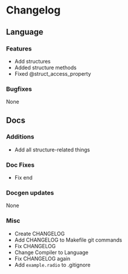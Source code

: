 # Changelog
## Language
### Features
- Add structures
- Added structure methods
- Fixed @struct_access_property
### Bugfixes
None

## Docs
### Additions
- Add all structure-related things
### Doc Fixes
- Fix end
### Docgen updates
None

### Misc
- Create CHANGELOG
- Add CHANGELOG to Makefile git commands
- Fix CHANGELOG
- Change Compiler to Language
- Fix CHANGELOG again
- Add `example.radio` to .gitignore